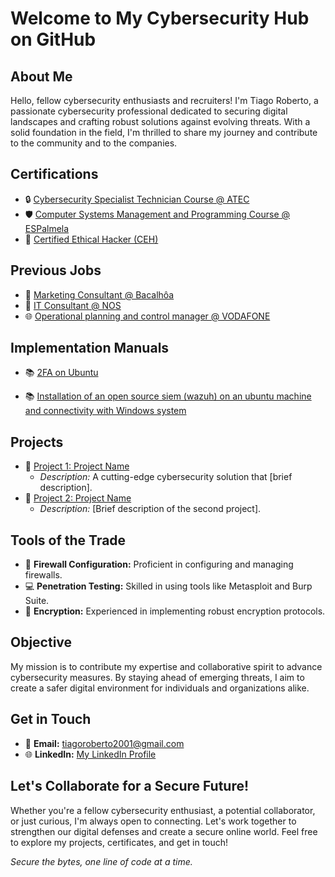 # Welcome to My Cybersecurity Hub on GitHub

## About Me

Hello, fellow cybersecurity enthusiasts and recruiters! I'm Tiago Roberto, a passionate cybersecurity professional dedicated to securing digital landscapes and crafting robust solutions against evolving threats. With a solid foundation in the field, I'm thrilled to share my journey and contribute to the community and to the companies.

## Certifications

- 🔒 [Cybersecurity Specialist Technician Course @ ATEC](#)
- 🛡️ [Computer Systems Management and Programming Course @ ESPalmela](#)
- 🔑 [Certified Ethical Hacker (CEH)](#)

## Previous Jobs
- 🍷 [Marketing Consultant @ Bacalhôa](#)
- 🏢 [IT Consultant @ NOS](#)
- 🌐 [Operational planning and control manager @ VODAFONE](#)

## Implementation Manuals
- 📚 [2FA on Ubuntu](https://drive.google.com/file/d/1_UiwdflyM9TvjS8tZ_BIfygs87xFGF5N/view?usp=sharing/)

- 📚 [Installation of an open source siem (wazuh) on an ubuntu machine and connectivity with Windows system](https://drive.google.com/file/d/1soeyo8CYvjOQDeJJcXHbE0N6x7ax2myT/view?usp=sharing)

## Projects

- 🚀 [Project 1: Project Name](#)
  - *Description:* A cutting-edge cybersecurity solution that [brief description].
- 🚀 [Project 2: Project Name](#)
  - *Description:* [Brief description of the second project].

## Tools of the Trade

- 🔨 **Firewall Configuration:** Proficient in configuring and managing firewalls.
- 💻 **Penetration Testing:** Skilled in using tools like Metasploit and Burp Suite.
- 🔐 **Encryption:** Experienced in implementing robust encryption protocols.

## Objective

My mission is to contribute my expertise and collaborative spirit to advance cybersecurity measures. By staying ahead of emerging threats, I aim to create a safer digital environment for individuals and organizations alike.

## Get in Touch

- 📧 **Email:** [tiagoroberto2001@gmail.com](mailto:tiagoroberto2001@gmail.com)
- 🌐 **LinkedIn:** [My LinkedIn Profile](https://www.linkedin.com/in/tgroberto/)

## Let's Collaborate for a Secure Future!

Whether you're a fellow cybersecurity enthusiast, a potential collaborator, or just curious, I'm always open to connecting. Let's work together to strengthen our digital defenses and create a secure online world. Feel free to explore my projects, certificates, and get in touch!

*Secure the bytes, one line of code at a time.*
